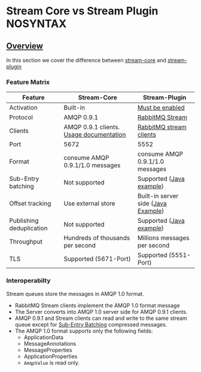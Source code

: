 <!--
Copyright (c) 2007-2022 VMware, Inc. or its affiliates.

All rights reserved. This program and the accompanying materials
are made available under the terms of the under the Apache License,
Version 2.0 (the "License”); you may not use this file except in compliance
with the License. You may obtain a copy of the License at

http://www.apache.org/licenses/LICENSE-2.0

Unless required by applicable law or agreed to in writing, software
distributed under the License is distributed on an "AS IS" BASIS,
WITHOUT WARRANTIES OR CONDITIONS OF ANY KIND, either express or implied.
See the License for the specific language governing permissions and
limitations under the License.
-->

# Stream Core vs Stream Plugin NOSYNTAX

## <a id="overview" class="anchor" href="#overview">Overview</a>


In this section we cover the difference between [stream-core](/streams.html) and [stream-plugin](/stream.html)



### Feature Matrix

|Feature | Stream-Core              | Stream-Plugin    |
|-| ------------------------ | -------------    |
|Activation| Built-in                 | [Must be enabled](http://localhost:8191/stream.html#enabling-plugin)  |
|Protocol| AMQP 0.9.1               | [RabbitMQ Stream](https://github.com/rabbitmq/rabbitmq-server/blob/v3.11.x/deps/rabbitmq_stream/docs/PROTOCOL.adoc)  |
|Clients| AMQP 0.9.1 clients.[ Usage documentation](/streams.html#usage)  |[ RabbitMQ stream clients](/stream.html#overview)   |
|Port| 5672                     | 5552             |
|Format| consume AMQP 0.9.1/1.0 messages  | consume AMQP 0.9.1/1.0 messages |
|Sub-Entry batching|  Not supported    | Supported ([Java example](https://rabbitmq.github.io/rabbitmq-stream-java-client/snapshot/htmlsingle/#sub-entry-batching-and-compression))      |
|Offset tracking| Use external store      |  Built-in server side ([Java Example](https://rabbitmq.github.io/rabbitmq-stream-java-client/snapshot/htmlsingle/#consumer-offset-tracking))      |
|Publishing deduplication|Not supported       |  Supported ([Java example](https://rabbitmq.github.io/rabbitmq-stream-java-client/snapshot/htmlsingle/#outbound-message-deduplication))        |
|Throughput| Hundreds of thousands per second | Millions messages per second    |
|TLS|Supported (5671-Port)                     | Supported (5551-Port)


### Interoperabilty

Stream queues store the messages in AMQP 1.0 format. 

- RabbitMQ Stream clients implement the AMQP 1.0 format message
- The Server converts into AMQP 1.0 server side for AMQP 0.9.1 clients.
- AMQP 0.9.1 and Stream clients can read and write to the same stream queue except for [Sub-Entry Batching](https://rabbitmq.github.io/rabbitmq-stream-java-client/snapshot/htmlsingle/#sub-entry-batching-and-compression) compressed messages.
- The AMQP 1.0 format supports only the following fields:
	- ApplicationData
	- MessageAnnotations
	- MessageProperties
	- ApplicationProperties 
	- `AmqpValue`  is read only.
